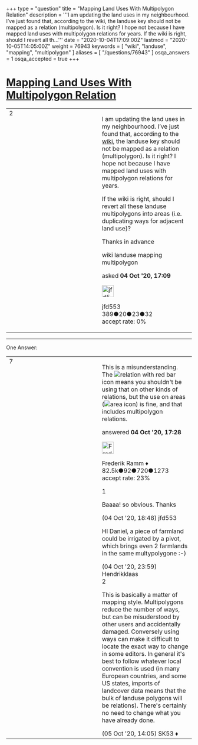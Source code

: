 +++
type = "question"
title = "Mapping Land Uses With Multipolygon Relation"
description = '''I am updating the land uses in my neighbourhood. I’ve just found that, according to the wiki, the landuse key should not be mapped as a relation (multipolygon). Is it right? I hope not because I have mapped land uses with multipolygon relations for years. If the wiki is right, should I revert all th...'''
date = "2020-10-04T17:09:00Z"
lastmod = "2020-10-05T14:05:00Z"
weight = 76943
keywords = [ "wiki", "landuse", "mapping", "multipolygon" ]
aliases = [ "/questions/76943" ]
osqa_answers = 1
osqa_accepted = true
+++

<div class="headNormal">

# [Mapping Land Uses With Multipolygon Relation](/questions/76943/mapping-land-uses-with-multipolygon-relation)

</div>

<div id="main-body">

<div id="askform">

<table id="question-table" style="width:100%;">
<colgroup>
<col style="width: 50%" />
<col style="width: 50%" />
</colgroup>
<tbody>
<tr>
<td style="width: 30px; vertical-align: top"><div class="vote-buttons">
<span id="post-76943-upvote" class="ajax-command post-vote up" rel="nofollow" title="I like this post (click again to cancel)"> </span>
<div id="post-76943-score" class="post-score" title="current number of votes">
2
</div>
<span id="post-76943-downvote" class="ajax-command post-vote down" rel="nofollow" title="I dont like this post (click again to cancel)"> </span> <span id="favorite-mark" class="ajax-command favorite-mark" rel="nofollow" title="mark/unmark this question as favorite (click again to cancel)"> </span>
<div id="favorite-count" class="favorite-count">
&#10;</div>
</div></td>
<td><div id="item-right">
<div class="question-body">
<p>I am updating the land uses in my neighbourhood. I’ve just found that, according to the <a href="https://wiki.openstreetmap.org/wiki/Key:landuse">wiki</a>, the landuse key should not be mapped as a relation (multipolygon). Is it right? I hope not because I have mapped land uses with multipolygon relations for years.</p>
<p>If the wiki is right, should I revert all these landuse multipolygons into areas (i.e. duplicating ways for adjacent land use)?</p>
<p>Thanks in advance</p>
</div>
<div id="question-tags" class="tags-container tags">
<span class="post-tag tag-link-wiki" rel="tag" title="see questions tagged &#39;wiki&#39;">wiki</span> <span class="post-tag tag-link-landuse" rel="tag" title="see questions tagged &#39;landuse&#39;">landuse</span> <span class="post-tag tag-link-mapping" rel="tag" title="see questions tagged &#39;mapping&#39;">mapping</span> <span class="post-tag tag-link-multipolygon" rel="tag" title="see questions tagged &#39;multipolygon&#39;">multipolygon</span>
</div>
<div id="question-controls" class="post-controls">
&#10;</div>
<div class="post-update-info-container">
<div class="post-update-info post-update-info-user">
<p>asked <strong>04 Oct '20, 17:09</strong></p>
<img src="https://secure.gravatar.com/avatar/a504353df13461ace2c733906a99ce16?s=32&amp;d=identicon&amp;r=g" class="gravatar" width="32" height="32" alt="jfd553&#39;s gravatar image" />
<p><span>jfd553</span><br />
<span class="score" title="389 reputation points">389</span><span title="20 badges"><span class="badge1">●</span><span class="badgecount">20</span></span><span title="23 badges"><span class="silver">●</span><span class="badgecount">23</span></span><span title="32 badges"><span class="bronze">●</span><span class="badgecount">32</span></span><br />
<span class="accept_rate" title="Rate of the user&#39;s accepted answers">accept rate:</span> <span title="jfd553 has no accepted answers">0%</span></p>
</div>
</div>
<div id="comments-container-76943" class="comments-container">
&#10;</div>
<div id="comment-tools-76943" class="comment-tools">
&#10;</div>
<div class="clear">
&#10;</div>
<div id="comment-76943-form-container" class="comment-form-container">
&#10;</div>
<div class="clear">
&#10;</div>
</div></td>
</tr>
</tbody>
</table>

------------------------------------------------------------------------

<div class="tabBar">

<span id="sort-top"></span>

<div class="headQuestions">

One Answer:

</div>

</div>

<span id="76944"></span>

<div id="answer-container-76944" class="answer accepted-answer">

<table style="width:100%;">
<colgroup>
<col style="width: 50%" />
<col style="width: 50%" />
</colgroup>
<tbody>
<tr>
<td style="width: 30px; vertical-align: top"><div class="vote-buttons">
<span id="post-76944-upvote" class="ajax-command post-vote up" rel="nofollow" title="I like this post (click again to cancel)"> </span>
<div id="post-76944-score" class="post-score" title="current number of votes">
7
</div>
<span id="post-76944-downvote" class="ajax-command post-vote down" rel="nofollow" title="I dont like this post (click again to cancel)"> </span> <span class="accept-answer on" rel="nofollow" title="jfd553 has selected this answer as the correct answer"> </span>
</div></td>
<td><div class="item-right">
<div class="answer-body">
<p>This is a misunderstanding. The <img src="https://wiki.openstreetmap.org/w/images/thumb/8/8a/Osm_element_relation_no.svg/30px-Osm_element_relation_no.svg.png" alt="relation with red bar" /> icon means you shouldn't be using that on other kinds of relations, but the use on areas (<img src="https://wiki.openstreetmap.org/w/images/thumb/e/e6/Osm_element_area.svg/30px-Osm_element_area.svg.png" alt="area" /> icon) is fine, and that includes multipolygon relations.</p>
</div>
<div class="answer-controls post-controls">
&#10;</div>
<div class="post-update-info-container">
<div class="post-update-info post-update-info-user">
<p>answered <strong>04 Oct '20, 17:28</strong></p>
<img src="https://secure.gravatar.com/avatar/a2b38d937e70ab39d895d17da0dd1ba4?s=32&amp;d=identicon&amp;r=g" class="gravatar" width="32" height="32" alt="Frederik%20Ramm&#39;s gravatar image" />
<p><span>Frederik Ramm ♦</span><br />
<span class="score" title="82494 reputation points"><span>82.5k</span></span><span title="92 badges"><span class="badge1">●</span><span class="badgecount">92</span></span><span title="720 badges"><span class="silver">●</span><span class="badgecount">720</span></span><span title="1273 badges"><span class="bronze">●</span><span class="badgecount">1273</span></span><br />
<span class="accept_rate" title="Rate of the user&#39;s accepted answers">accept rate:</span> <span title="Frederik Ramm has 417 accepted answers">23%</span></p>
</img>
</div>
</div>
<div id="comments-container-76944" class="comments-container">
<span id="76946"></span>
<div id="comment-76946" class="comment">
<div id="post-76946-score" class="comment-score">
1
</div>
<div class="comment-text">
<p>Baaaa! so obvious. Thanks</p>
</div>
<div id="comment-76946-info" class="comment-info">
<span class="comment-age">(04 Oct '20, 18:48)</span> <span class="comment-user userinfo">jfd553</span>
</div>
</div>
<span id="76954"></span>
<div id="comment-76954" class="comment">
<div id="post-76954-score" class="comment-score">
&#10;</div>
<div class="comment-text">
<p>HI Daniel, a piece of farmland could be irrigated by a pivot, which brings even 2 farmlands in the same multypolygone :-)</p>
</div>
<div id="comment-76954-info" class="comment-info">
<span class="comment-age">(04 Oct '20, 23:59)</span> <span class="comment-user userinfo">Hendrikklaas</span>
</div>
</div>
<span id="76966"></span>
<div id="comment-76966" class="comment">
<div id="post-76966-score" class="comment-score">
2
</div>
<div class="comment-text">
<p>This is basically a matter of mapping style. Multipolygons reduce the number of ways, but can be misuderstood by other users and accidentally damaged. Conversely using ways can make it difficult to locate the exact way to change in some editors. In general it's best to follow whatever local convention is used (in many European countries, and some US states, imports of landcover data means that the bulk of landuse polygons will be relations). There's certainly no need to change what you have already done.</p>
</div>
<div id="comment-76966-info" class="comment-info">
<span class="comment-age">(05 Oct '20, 14:05)</span> <span class="comment-user userinfo">SK53 ♦</span>
</div>
</div>
</div>
<div id="comment-tools-76944" class="comment-tools">
&#10;</div>
<div class="clear">
&#10;</div>
<div id="comment-76944-form-container" class="comment-form-container">
&#10;</div>
<div class="clear">
&#10;</div>
</div></td>
</tr>
</tbody>
</table>

</div>

<div class="paginator-container-left">

</div>

</div>

</div>

